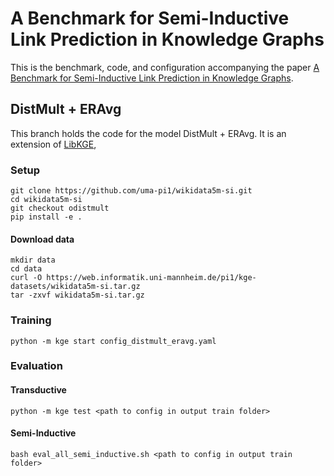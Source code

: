 # A Benchmark for Semi-Inductive Link Prediction in Knowledge Graphs

This is the benchmark, code, and configuration accompanying the paper [A Benchmark for Semi-Inductive Link Prediction in Knowledge Graphs]().

## DistMult + ERAvg

This branch holds the code for the model DistMult + ERAvg.
It is an extension of [LibKGE](https://github.com/uma-pi1/kge),

### Setup

```
git clone https://github.com/uma-pi1/wikidata5m-si.git
cd wikidata5m-si
git checkout odistmult
pip install -e .
```

#### Download data

```
mkdir data
cd data
curl -O https://web.informatik.uni-mannheim.de/pi1/kge-datasets/wikidata5m-si.tar.gz
tar -zxvf wikidata5m-si.tar.gz
```

### Training

```
python -m kge start config_distmult_eravg.yaml
```

### Evaluation

#### Transductive

```
python -m kge test <path to config in output train folder>
```


#### Semi-Inductive

```
bash eval_all_semi_inductive.sh <path to config in output train folder>
```


